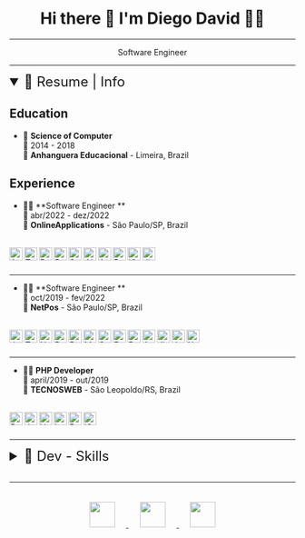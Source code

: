 <h1 align='center'>
 Hi there 👋 I'm Diego David 👨‍💻
</h1>
<hr />
<p align='center'>
  Software Engineer
</p>

<hr />

<details open>
<summary style="font-size: 1.5rem;" >📃 Resume | Info </summary>

<div>

## Education

- 📖 **Science of Computer**\
📆 2014 - 2018\
📍 **Anhanguera Educacional** - Limeira, Brazil

</div>

<div> 

## Experience

- 👨‍💻 **Software Engineer **\
📆 abr/2022 - dez/2022\
📍 **OnlineApplications** - São Paulo/SP, Brazil

<br />
<div style="display: inline-flexbox;">
  <img align="left" alt="Angular" height="23" 
    src="https://img.shields.io/badge/Angular-DD0031?style=for-the-badge&logo=angular&logoColor=white" 
  />
  <img align="left" alt="TypeScript" height="23" 
    src="https://img.shields.io/badge/TypeScript-007ACC?style=for-the-badge&logo=typescript&logoColor=white" 
  />
  <img align="left" alt="React" height="23" 
    src="https://img.shields.io/badge/React-20232A?style=for-the-badge&logo=react&logoColor=61DAFB" 
  />
  <img align="left" alt="Redux" height="23" 
    src="https://img.shields.io/badge/Redux-593D88?style=for-the-badge&logo=redux&logoColor=white" 
  />
  <img align="left" alt="SQLite" height="23" 
    src="https://img.shields.io/badge/SQLite-07405E?style=for-the-badge&logo=sqlite&logoColor=white" 
  />
  <img align="left" alt=".NET" height="23" 
    src="https://img.shields.io/badge/.NET-5C2D91?style=for-the-badge&logo=.net&logoColor=white" 
  />
  <img align="left" alt="Azure" height="23" 
    src="https://img.shields.io/badge/microsoft%20azure-0089D6?style=for-the-badge&logo=microsoft-azure&logoColor=white" 
  />
  <img align="left" alt="Rabbit MQ" height="23" 
    src="https://img.shields.io/badge/rabbitmq-%23FF6600.svg?&style=for-the-badge&logo=rabbitmq&logoColor=white" 
  />
  <img align="left" alt="jQuery" height="23" 
    src="https://img.shields.io/badge/jQuery-0769AD?style=for-the-badge&logo=jquery&logoColor=white" 
  />
  <img align="left" alt="Jira" height="23" 
    src="https://img.shields.io/badge/Jira-0052CC?style=for-the-badge&logo=Jira&logoColor=white" 
  />
</div>

<br />
<br />

<hr />

- 👨‍💻 **Software Engineer **\
📆 oct/2019 - fev/2022\
📍 **NetPos** - São Paulo/SP, Brazil

<br />

<div style="display: inline-flexbox;">
  <img align="left" alt="JavaScript" height="23" 
    src="https://img.shields.io/badge/JavaScript-323330?style=for-the-badge&logo=javascript&logoColor=F7DF1E" 
  />
  <img align="left" alt="TypeScript" height="23" 
    src="https://img.shields.io/badge/TypeScript-007ACC?style=for-the-badge&logo=typescript&logoColor=white" 
  />
  <img align="left" alt="Node" height="23" 
    src="https://img.shields.io/badge/Node.js-43853D?style=for-the-badge&logo=node.js&logoColor=white" 
  />
  <img align="left" alt="React" height="23" 
    src="https://img.shields.io/badge/React-20232A?style=for-the-badge&logo=react&logoColor=61DAFB" 
  />
  <img align="left" alt="Redux" height="23" 
    src="https://img.shields.io/badge/Redux-593D88?style=for-the-badge&logo=redux&logoColor=white" 
  />
  <img align="left" alt="MySQL" height="23" 
    src="https://img.shields.io/badge/MySQL-00000F?style=for-the-badge&logo=mysql&logoColor=white" 
  />
  <img align="left" alt="Sequelize" height="23" 
    src="https://img.shields.io/badge/sequelize-323330?style=for-the-badge&logo=sequelize&logoColor=blue" 
  />
  <img align="left" alt="Express" height="23" 
    src="https://img.shields.io/badge/Express.js-404D59?style=for-the-badge" 
  />
  <img align="left" alt="React Router" height="23" 
    src="https://img.shields.io/badge/React_Router-CA4245?style=for-the-badge&logo=react-router&logoColor=white" 
  />
  <img align="left" alt="Amazon AWS" height="23" 
    src="https://img.shields.io/badge/Amazon_AWS-232F3E?style=for-the-badge&logo=amazon-aws&logoColor=white" 
  />
  <img align="left" alt="Jira" height="23" 
    src="https://img.shields.io/badge/Jira-0052CC?style=for-the-badge&logo=Jira&logoColor=white" 
  />
  <img align="left" alt="Jenkins" height="23" 
    src="https://img.shields.io/badge/Jenkins-D24939?style=for-the-badge&logo=Jenkins&logoColor=white" 
  />
  <img align="left" alt="Next" height="23" 
    src="https://img.shields.io/badge/Next.js-404D59?style=for-the-badge&logo=next&logoColor=white" 
  />
</div>

<br />
<br />

<hr />

- 👨‍💻 **PHP Developer**\
📆 april/2019 - out/2019\
📍 **TECNOSWEB** - São Leopoldo/RS, Brazil

<br />

<div style="display: inline-flexbox;">
    <img align="left" alt="PHP" height="23" 
      src="https://img.shields.io/badge/PHP-777BB4?style=for-the-badge&logo=php&logoColor=white" 
    />
    <img align="left" alt="JavaScript" height="23" 
      src="https://img.shields.io/badge/JavaScript-F7DF1E?style=for-the-badge&logo=javascript&logoColor=black" 
    />
    <img align="left" alt="Vue" height="23" 
      src="https://img.shields.io/badge/Vue.js-35495E?style=for-the-badge&logo=vue.js&logoColor=4FC08D" 
    />
    <img align="left" alt="Laravel" height="23" 
      src="https://img.shields.io/badge/Laravel-FF2D20?style=for-the-badge&logo=laravel&logoColor=white" 
    />
    <img align="left" alt="PostgreSQL" height="23" 
      src="https://img.shields.io/badge/PostgreSQL-316192?style=for-the-badge&logo=postgresql&logoColor=white" 
    />
    <img align="left" alt="jQuery" height="23" 
      src="https://img.shields.io/badge/jQuery-0769AD?style=for-the-badge&logo=jquery&logoColor=white" 
    />
</div>
<br />
</details>

<br />
<hr />

<details>
<summary style="font-size: 1.5rem;">📃 Dev - Skills  </summary>

| Front-end | Backend | DataBase | Others |
| --- | --- | --- | --- |
| ![](https://img.shields.io/badge/TypeScript-007ACC?style=for-the-badge&logo=typescript&logoColor=white) - ![](https://img.shields.io/badge/JavaScript-323330?style=for-the-badge&logo=javascript&logoColor=F7DF1E) | ![NodeJS](https://img.shields.io/badge/node.js-6DA55F?style=for-the-badge&logo=node.js&logoColor=white) - ![Express.js](https://img.shields.io/badge/express.js-%23404d59.svg?style=for-the-badge&logo=express&logoColor=%2361DAFB) | ![Postgres](https://img.shields.io/badge/postgres-%23316192.svg?style=for-the-badge&logo=postgresql&logoColor=white) | ![Jira](https://img.shields.io/badge/jira-%230A0FFF.svg?style=for-the-badge&logo=jira&logoColor=white) |
| ![](https://img.shields.io/badge/HTML5-E34F26?style=for-the-badge&logo=html5&logoColor=white) - ![](https://img.shields.io/badge/CSS3-1572B6?style=for-the-badge&logo=css3&logoColor=white) - ![](https://img.shields.io/badge/Sass-CC6699?style=for-the-badge&logo=sass&logoColor=white) | ![NestJS](https://img.shields.io/badge/nestjs-%23E0234E.svg?style=for-the-badge&logo=nestjs&logoColor=white) - ![Fastify](https://img.shields.io/badge/fastify-%23000000.svg?style=for-the-badge&logo=fastify&logoColor=white)|	![MySQL](https://img.shields.io/badge/mysql-%2300f.svg?style=for-the-badge&logo=mysql&logoColor=white) | ![Postman](https://img.shields.io/badge/Postman-FF6C37?style=for-the-badge&logo=postman&logoColor=white) |
| ![](https://img.shields.io/badge/TailWindCSS-1572B6?style=for-the-badge&logo=TailWindCss&logoColor=white) | ![Prisma](https://img.shields.io/badge/Prisma-3982CE?style=for-the-badge&logo=Prisma&logoColor=white) - ![Sequelize](https://img.shields.io/badge/Sequelize-52B0E7?style=for-the-badge&logo=Sequelize&logoColor=white) | ![SQLite](https://img.shields.io/badge/sqlite-%2307405e.svg?style=for-the-badge&logo=sqlite&logoColor=white) | ![Swagger](https://img.shields.io/badge/-Swagger-%23Clojure?style=for-the-badge&logo=swagger&logoColor=white) |
| ![](https://img.shields.io/badge/React-20232A?style=for-the-badge&logo=react&logoColor=61DAFB) - ![](https://img.shields.io/badge/semantic%20ui%20react-35BDB2?style=for-the-badge&logo=semanticuireact&logoColor=white) | ![Jest](https://img.shields.io/badge/-jest-%23C21325?style=for-the-badge&logo=jest&logoColor=white) - ![Vite](https://img.shields.io/badge/vitest-%23005C0F.svg?style=for-the-badge&logo=vitest&logoColor=white) | ![MariaDB](https://img.shields.io/badge/MariaDB-003545?style=for-the-badge&logo=mariadb&logoColor=white) | ![Azure](https://img.shields.io/badge/azure-%230072C6.svg?style=for-the-badge&logo=microsoftazure&logoColor=white)-![Vercel](https://img.shields.io/badge/vercel-%23000000.svg?style=for-the-badge&logo=vercel&logoColor=white)|
| ![](https://img.shields.io/badge/Redux-593D88?style=for-the-badge&logo=redux&logoColor=white) - ![](https://img.shields.io/badge/Zustand-A4373A?style=for-the-badge&logo=Zustand&logoColor=white) | ![C#](https://img.shields.io/badge/c%23-%23239120.svg?style=for-the-badge&logo=c-sharp&logoColor=white) - ![PHP](https://img.shields.io/badge/php-%23777BB4.svg?style=for-the-badge&logo=php&logoColor=white) - ![Laravel](https://img.shields.io/badge/laravel-%23FF2D20.svg?style=for-the-badge&logo=laravel&logoColor=white) | ![MongoDB](https://img.shields.io/badge/MongoDB-%234ea94b.svg?style=for-the-badge&logo=mongodb&logoColor=white) | ![Github Pages](https://img.shields.io/badge/github%20pages-121013?style=for-the-badge&logo=github&logoColor=white) |
| ![React Query](https://img.shields.io/badge/-React%20Query-FF4154?style=for-the-badge&logo=react%20query&logoColor=white) | ![Code-Igniter](https://img.shields.io/badge/CodeIgniter-%23EF4223.svg?style=for-the-badge&logo=codeIgniter&logoColor=white) | ![Redis](https://img.shields.io/badge/redis-%23DD0031.svg?style=for-the-badge&logo=redis&logoColor=white) | ![GitHub](https://img.shields.io/badge/github-%23121011.svg?style=for-the-badge&logo=github&logoColor=white) |
| ![](https://img.shields.io/badge/styled--components-DB7093?style=for-the-badge&logo=styled-components&logoColor=white) | ![Python](https://img.shields.io/badge/python-3670A0?style=for-the-badge&logo=python&logoColor=ffdd54) - ![Flask](https://img.shields.io/badge/flask-%23000.svg?style=for-the-badge&logo=flask&logoColor=white) | --- | ![Bitbucket](https://img.shields.io/badge/bitbucket-%230047B3.svg?style=for-the-badge&logo=bitbucket&logoColor=white) |
| ![](https://img.shields.io/badge/React_Router-CA4245?style=for-the-badge&logo=react-router&logoColor=white) | ![Java](https://img.shields.io/badge/java-%23ED8B00.svg?style=for-the-badge&logo=openjdk&logoColor=white) - ![Spring](https://img.shields.io/badge/spring-%236DB33F.svg?style=for-the-badge&logo=spring&logoColor=white) | --- | ![NPM](https://img.shields.io/badge/NPM-%23CB3837.svg?style=for-the-badge&logo=npm&logoColor=white) - ![Yarn](https://img.shields.io/badge/yarn-%232C8EBB.svg?style=for-the-badge&logo=yarn&logoColor=white) |
| ![](https://img.shields.io/badge/React_Hook_Form-FF3366?style=for-the-badge&logo=ReactHookForm&logoColor=white) | ![RestApi](https://img.shields.io/badge/RestApi-%23777BB4.svg?style=for-the-badge&logo=restapi&logoColor=white) - ![WebSocket](https://img.shields.io/badge/WebSocket-%23008080.svg?style=for-the-badge&logo=websocket&logoColor=white)| --- | --- |
| ![Bootstrap](https://img.shields.io/badge/bootstrap-%238511FA.svg?style=for-the-badge&logo=bootstrap&logoColor=white) - ![Chakra](https://img.shields.io/badge/chakra-%234ED1C5.svg?style=for-the-badge&logo=chakraui&logoColor=white) | ![GraphQL](https://img.shields.io/badge/-GraphQL-E10098?style=for-the-badge&logo=graphql&logoColor=white) -  ![JWT](https://img.shields.io/badge/JWT-black?style=for-the-badge&logo=JSON%20web%20tokens) | --- | --- |
| ![Vue](https://img.shields.io/badge/Vue.js-35495E?style=for-the-badge&logo=vue.js&logoColor=4FC08D) - ![Nuxtjs](https://img.shields.io/badge/Nuxt-002E3B?style=for-the-badge&logo=nuxtdotjs&logoColor=#00DC82) - ![Vuex](https://img.shields.io/badge/Vuex.js-35495E?style=for-the-badge&logo=redux&logoColor=4FC08D) ![Angular](https://img.shields.io/badge/angular-%23DD0031.svg?style=for-the-badge&logo=angular&logoColor=white) - ![Next JS](https://img.shields.io/badge/Next-black?style=for-the-badge&logo=next.js&logoColor=white)  | ![Socket.io](https://img.shields.io/badge/Socket.io-black?style=for-the-badge&logo=socket.io&badgeColor=010101) - ![Nginx](https://img.shields.io/badge/nginx-%23009639.svg?style=for-the-badge&logo=nginx&logoColor=white) | --- | ![HackerRank](https://img.shields.io/badge/-Hackerrank-2EC866?style=for-the-badge&logo=HackerRank&logoColor=white) |
| ![RxJS](https://img.shields.io/badge/rxjs-%23B7178C.svg?style=for-the-badge&logo=reactivex&logoColor=white) - ![Axios](https://img.shields.io/badge/axios-1C1E24?style=for-the-badge&logo=axios&logoColor=#D04A37) | 	![RabbitMQ](https://img.shields.io/badge/Rabbitmq-FF6600?style=for-the-badge&logo=rabbitmq&logoColor=white) - ![Apache Kafka](https://img.shields.io/badge/Apache%20Kafka-000?style=for-the-badge&logo=apachekafka)| --- | ![Visual Studio](https://img.shields.io/badge/Visual%20Studio-5C2D91.svg?style=for-the-badge&logo=visual-studio&logoColor=white) |
| ![](https://img.shields.io/badge/React_Native-20232A?style=for-the-badge&logo=react&logoColor=61DAFB) - ![Expo](https://img.shields.io/badge/expo-1C1E24?style=for-the-badge&logo=expo&logoColor=#D04A37) | ![Jenkins](https://img.shields.io/badge/jenkins-%232C5263.svg?style=for-the-badge&logo=jenkins&logoColor=white) - ![Docker](https://img.shields.io/badge/docker-%230db7ed.svg?style=for-the-badge&logo=docker&logoColor=white) | --- | ![Visual Studio Code](https://img.shields.io/badge/Visual%20Studio%20Code-0078d7.svg?style=for-the-badge&logo=visual-studio-code&logoColor=white) |
| ![Vite](https://img.shields.io/badge/vite-%23646CFF.svg?style=for-the-badge&logo=vite&logoColor=white) - ![Webpack](https://img.shields.io/badge/webpack-%238DD6F9.svg?style=for-the-badge&logo=webpack&logoColor=black) - ![Babel](https://img.shields.io/badge/Babel-F9DC3e?style=for-the-badge&logo=babel&logoColor=black)| ![AWS](https://img.shields.io/badge/AWS-%23FF9900.svg?style=for-the-badge&logo=amazon-aws&logoColor=white) - ![AWS](https://img.shields.io/badge/ECS-%23FF9900.svg?style=for-the-badge&logo=amazon-ecs&logoColor=white) - ![AWS](https://img.shields.io/badge/EC2-%23FF9900.svg?style=for-the-badge&logo=amazon-ec2&logoColor=white) | --- | ![Ubuntu](https://img.shields.io/badge/Ubuntu-E95420?style=for-the-badge&logo=ubuntu&logoColor=white) |
| ![cypress](https://img.shields.io/badge/-cypress-%23E5E5E5?style=for-the-badge&logo=cypress&logoColor=058a5e) - ![Testing-Library](https://img.shields.io/badge/-TestingLibrary-%23E33332?style=for-the-badge&logo=testing-library&logoColor=white) | ![AWS](https://img.shields.io/badge/s3-%230072C6.svg?style=for-the-badge&logo=amazon-s3&logoColor=white) - ![AWS](https://img.shields.io/badge/Cloudfront-%23039BE5.svg?style=for-the-badge&logo=amazon-aws&logoColor=white) | --- | ![Windows](https://img.shields.io/badge/Windows-0078D6?style=for-the-badge&logo=windows&logoColor=white) |



</details>

<br />
<hr />


<div align="center" style="display: inline-flexbox;">
  <a href = "mailto:diegodavidtech@gmail.com">
    <img style="padding: 20px;" height="45" src="https://img.shields.io/badge/-Gmail-%23333?style=for-the-badge&logo=gmail&logoColor=white" target="_blank">
  </a>
  <a href = "https://api.whatsapp.com/send?phone=5519996622234">
    <img style="padding: 20px;" height="45" src="https://img.shields.io/badge/WhatsApp-25D366?style=for-the-badge&logo=whatsapp&logoColor=white" target="_blank">
  </a>
  <a href="https://www.linkedin.com/in/diegodavidbarros" target="_blank">
    <img style="padding: 20px;" height="45" src="https://img.shields.io/badge/-LinkedIn-%230077B5?style=for-the-badge&logo=linkedin&logoColor=white" target="_blank">
  </a> 
</div>
<!--
**diegozelao/diegozelao** is a ✨ _special_ ✨ repository because its `README.md` (this file) appears on your GitHub profile.

Here are some ideas to get you started:

- 🔭 I’m currently working on ...
- 🌱 I’m currently learning ...
- 👯 I’m looking to collaborate on ...
- 🤔 I’m looking for help with ...
- 💬 Ask me about ...
- 📫 How to reach me: ...
- 😄 Pronouns: ...
- ⚡ Fun fact: ...
-->

